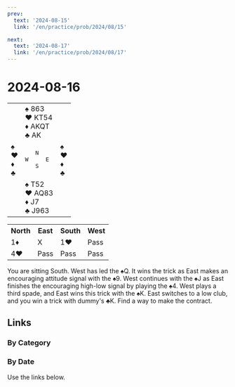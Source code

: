 ```yaml
---
prev:
  text: '2024-08-15'
  link: '/en/practice/prob/2024/08/15'

next:
  text: '2024-08-17'
  link: '/en/practice/prob/2024/08/17'
---
```


# 2024-08-16

<table class="deal">
	<tr>
		<td></td>
		<td>♠ 863<br>♥ KT54<br>♦ AKQT<br>♣ AK</td>
		<td></td>
	</tr>
	<tr>
		<td>♠ <br>♥ <br>♦ <br>♣ </td>
		<td><pre>   N<br>W     E<br>   S</pre></td>
		<td>♠ <br>♥ <br>♦ <br>♣ </td>
	</tr>
	<tr>
		<td></td>
		<td>♠ T52<br>♥ AQ83<br>♦ J7<br>♣ J963</td>
		<td></td>
	</tr>
</table>

<table class="auction">
	<tr>
		<th>North</th>
		<th>East</th>
		<th>South</th>
		<th>West</th>
	</tr>
	<tr>
		<td>1♦</td>
		<td>X</td>
		<td>1♥</td>
		<td>Pass</td>
	</tr>
	<tr>
		<td>4♥</td>
		<td>Pass</td>
		<td>Pass</td>
		<td>Pass</td>
	</tr>
</table>

You are sitting South. West has led the ♠Q. It wins the trick as East makes an encouraging attitude signal with the ♠9. West continues with the ♠J as East finishes the encouraging high-low signal by playing the ♠4. West plays a third spade, and East wins this trick with the ♠K. East switches to a low club, and you win a trick with dummy's ♣K. Find a way to make the contract.

## Links

[<Badge type="tip" text="Check Solution"/>](/en/learning/prob/2024/08/16)

### By Category

[<Badge type="tip" text="<--"/>](/en/practice/prob/2024/08/15)
[<Badge type="tip" text="Calendar"/>](/en/practice/calendar/2024/08)
[<Badge type="tip" text="-->"/>](/en/practice/prob/2024/08/19)

### By Date

Use the links below.